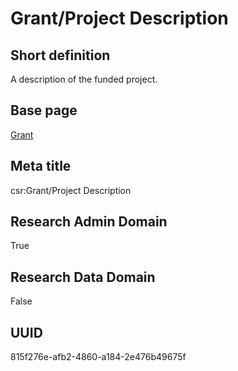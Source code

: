 # Grant/Project Description
## Short definition
A description of the funded project.
## Base page
[Grant](../Objects/Grant.md)
## Meta title
csr:Grant/Project Description
## Research Admin Domain
True
## Research Data Domain
False
## UUID
815f276e-afb2-4860-a184-2e476b49675f
